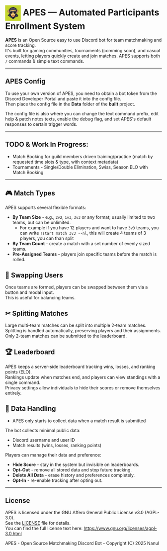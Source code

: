 ﻿# <img src="Assets/APES.png" width="50" style="vertical-align: middle;" alt="APES Logo"> APES — Automated Participants Enrollment System

**APES** is an Open Source easy to use Discord bot for team matchmaking and score tracking.  
It's built for gaming communities, tournaments (comming soon), and casual events, letting players quickly create and join matches.
APES supports both `/` commands & simple text commands.

---

## APES Config

To use your own version of APES, you need to obtain a bot token from the Discord Developer Portal and paste it into the config file.  
Then place the config file in the **Data** folder of the **built** project.

The config file is also where you can change the text command prefix, edit help & patch notes texts, enable the debug flag, and set APES's default responses to certain trigger words.

---

## TODO & Work In Progress:
- Match Booking for guild members driven training/practice (match by requested time slots & type, with context metadata) 
- Tournaments - Single/Double Elimination, Swiss, Season ELO with Match Booking

---

## 🎮 Match Types

APES supports several flexible formats:

- **By Team Size** - e.g., `2v2`, `1v3`, `3v3` or any format; usually limited to two teams, but can be unlimited.
    - For example if you have 12 players and want to have `3v3` teams, you can write `!start match 3v3 --nl`,
    this will create 4 teams of 3 players, you can than split 
- **By Team Count** - create a match with a set number of evenly sized teams.
- **Pre-Assigned Teams** - players join specific teams before the match is rolled.


## 🔄 Swapping Users

Once teams are formed, players can be swapped between them via a button and modal input.  
This is useful for balancing teams.


## ✂ Splitting Matches

Large multi-team matches can be split into multiple 2-team matches.  
Splitting is handled automatically, preserving players and their assignments.
Only 2-team matches can be submitted to the leaderboard.


## 🏆 Leaderboard

APES keeps a server-side leaderboard tracking wins, losses, and ranking points (ELO).  
Rankings update when matches end, and players can view standings with a single command.  
Privacy settings allow individuals to hide their scores or remove themselves entirely.


## 🔐 Data Handling

* APES only starts to collect data when a match result is submitted

The bot collects minimal public data:
- Discord username and user ID
- Match results (wins, losses, ranking points)

Players can manage their data and preference:
- **Hide Score** - stay in the system but invisible on leaderboards.
- **Opt-Out** - remove all stored data and stop future tracking.
- **Delete All Data** - erase history and preferences completely.
- **Opt-In** - re-enable tracking after opting out.

---

## License

APES is licensed under the GNU Affero General Public License v3.0 (AGPL-3.0).  
See the [LICENSE](LICENSE) file for details.  
You can find the full license text here: https://www.gnu.org/licenses/agpl-3.0.html

APES - Open Source Matchmaking Discord Bot - Copyright (C) 2025  Nanul
